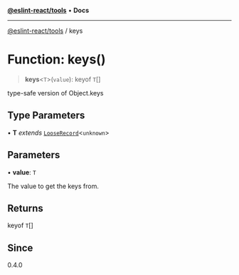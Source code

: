 [**@eslint-react/tools**](../README.md) • **Docs**

***

[@eslint-react/tools](../README.md) / keys

# Function: keys()

> **keys**\<`T`\>(`value`): keyof `T`[]

type-safe version of Object.keys

## Type Parameters

• **T** *extends* [`LooseRecord`](../type-aliases/LooseRecord.md)\<`unknown`\>

## Parameters

• **value**: `T`

The value to get the keys from.

## Returns

keyof `T`[]

## Since

0.4.0
